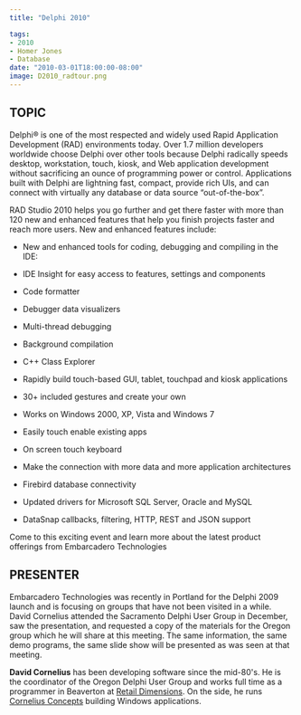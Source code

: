 ```yaml
---
title: "Delphi 2010"

tags:
- 2010
- Homer Jones
- Database
date: "2010-03-01T18:00:00-08:00"
image: D2010_radtour.png
---
```


## TOPIC ##

Delphi® is one of the most respected and widely used Rapid Application Development (RAD) environments today. Over 1.7 million developers worldwide choose Delphi over other tools because Delphi radically speeds desktop, workstation, touch, kiosk, and Web application development without sacrificing an ounce of programming power or control. Applications built with Delphi are lightning fast, compact, provide rich UIs, and can connect with virtually any database or data source “out-of-the-box”.

RAD Studio 2010 helps you go further and get there faster with more than 120 new and enhanced features that help you finish projects faster and reach more users. New and enhanced features include:

- New and enhanced tools for coding, debugging and compiling in the IDE:

 - IDE Insight for easy access to features, settings and components
 - Code formatter
 - Debugger data visualizers
 - Multi-thread debugging
 - Background compilation
 - C++ Class Explorer
 
- Rapidly build touch-based GUI, tablet, touchpad and kiosk applications
 - 30+ included gestures and create your own
 - Works on Windows 2000, XP, Vista and Windows 7
 - Easily touch enable existing apps
 - On screen touch keyboard
 
- Make the connection with more data and more application architectures

 - Firebird database connectivity
 - Updated drivers for Microsoft SQL Server, Oracle and MySQL
 - DataSnap callbacks, filtering, HTTP, REST and JSON support

Come to this exciting event and learn more about the latest product offerings from Embarcadero Technologies

## PRESENTER ##

Embarcadero Technologies was recently in Portland for the Delphi 2009 launch and is focusing on groups that have not been visited in a while. David Cornelius attended the Sacramento Delphi User Group in December, saw the presentation, and requested a copy of the materials for the Oregon group which he will share at this meeting. The same information, the same demo programs, the same slide show will be presented as was seen at that meeting.

**David Cornelius** has been developing software since the mid-80's. He is the coordinator of the Oregon Delphi User Group and works full time as a programmer in Beaverton at [Retail Dimensions](http://retaildimensions.com/). On the side, he runs [Cornelius Concepts](http://corneliusconcepts.com/) building Windows applications.

